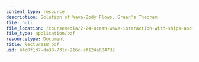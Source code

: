 ```yaml
---
content_type: resource
description: Solution of Wave-Body Flows, Green's Theorem
file: null
file_location: /coursemedia/2-24-ocean-wave-interaction-with-ships-and-offshore-energy-systems-13-022-spring-2002/b4c0f1d7da38731c216cef124a604732_lecture18.pdf
file_type: application/pdf
resourcetype: Document
title: lecture18.pdf
uid: b4c0f1d7-da38-731c-216c-ef124a604732
---
```

